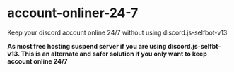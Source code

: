# account-onliner-24-7
Keep your discord account online 24/7 without using discord.js-selfbot-v13

**As most free hosting suspend server if you are using discord.js-selfbt-v13. This is an alternate and safer solution if you only want to keep account online 24/7**

